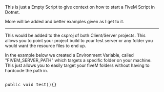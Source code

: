 This is just a Empty Script to give context on how to start a FiveM Script in Dotnet. 

More will be added and better examples given as I get to it. 


---------------------------------------

This would be added to the csproj of both Client/Server projects. 
This allows you to point your project build to your test server or any folder you would want the resource files to end up.

In the example below we created a Environment Variable, called "FIVEM_SERVER_PATH" which targets a specific folder on your machine.
This just allows you to easily target your fiveM folders without having to hardcode the path in. 
<pre> 
public void test(){}

	<Target Name="PostBuild" AfterTargets="PostBuildEvent">
		<Exec Command="xcopy /f /r /y /i bin\Debug ..\build\client&#xD;&#xA;xcopy /f /r /y /i ..\resource-files ..\build" Condition="'$(Configuration)' == 'Debug'" />
		<Exec Command="xcopy /f /r /y /i bin\Release ..\build\client&#xD;&#xA;xcopy /f /r /y /i ..\resource-files ..\build" Condition="'$(Configuration)' == 'Release'" />
		<Exec Command="xcopy /f /r /y /i bin\Debug $(FIVEM_SERVER_PATH)\resources\pspray\client&#xD;&#xA;xcopy /f /r /y /i ..\resource-files $(FIVEM_SERVER_PATH)\resources\pspray" Condition="'$(Configuration)' == 'Debug'" />
	</Target>
</pre>
